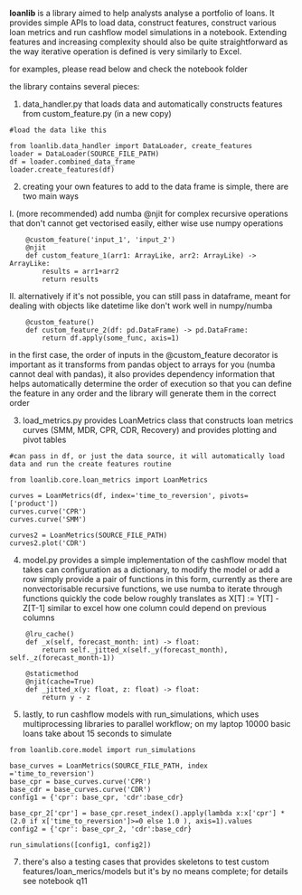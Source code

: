 **loanlib** is a library aimed to help analysts analyse a 
portfolio of loans. It provides simple APIs to load data, construct
features, construct various loan metrics and run cashflow model simulations in a notebook.
Extending features and increasing complexity should 
also be quite straightforward as the way iterative operation is defined is very similarly to Excel.

for examples, please read below and check the notebook folder

the library contains several pieces:

1. data_handler.py that loads data and automatically constructs features from custom_feature.py (in a new copy)
```
#load the data like this

from loanlib.data_handler import DataLoader, create_features 
loader = DataLoader(SOURCE_FILE_PATH)
df = loader.combined_data_frame
loader.create_features(df)
```
2. creating your own features to add to the data frame is simple, there are two main ways

  I. (more recommended) add numba @njit for complex recursive operations that don't cannot get vectorised easily, either wise use numpy operations 
```
    @custom_feature('input_1', 'input_2')
    @njit
    def custom_feature_1(arr1: ArrayLike, arr2: ArrayLike) -> ArrayLike:
        results = arr1+arr2
        return results
```
  II. alternatively if it's not possible, you can still pass in dataframe, meant for dealing with objects like datetime like don't work well in numpy/numba
```
    @custom_feature()
    def custom_feature_2(df: pd.DataFrame) -> pd.DataFrame:
        return df.apply(some_func, axis=1)
```
  in the first case, the order of inputs in the @custom_feature decorator is important as it transforms from pandas object to arrays for you (numba cannot deal with pandas),
  it also provides dependency information that helps automatically determine the order of execution so that you can define the feature in any order and the library 
  will generate them in the correct order
  
3. load_metrics.py provides LoanMetrics class that constructs loan metrics curves (SMM, MDR, CPR, CDR, Recovery) and provides plotting and pivot tables
```
#can pass in df, or just the data source, it will automatically load data and run the create features routine

from loanlib.core.loan_metrics import LoanMetrics

curves = LoanMetrics(df, index='time_to_reversion', pivots=['product'])
curves.curve('CPR')
curves.curve('SMM')

curves2 = LoanMetrics(SOURCE_FILE_PATH)
curves2.plot('CDR')
```
4. model.py provides a simple implementation of the cashflow model that takes can configuration as a dictionary, to modify the model or add a row
   simply provide a pair of functions in this form, currently as there are nonvectorisable recursive functions, we use numba to iterate through functions quickly
   the code below roughly translates as X[T] := Y[T] - Z[T-1] similar to excel how one column could depend on previous columns
```
    @lru_cache()
    def _x(self, forecast_month: int) -> float:
        return self._jitted_x(self._y(forecast_month), self._z(forecast_month-1))

    @staticmethod
    @njit(cache=True)
    def _jitted_x(y: float, z: float) -> float:
        return y - z
```
5. lastly, to run cashflow models with run_simulations, which uses multiprocessing libraries to parallel workflow; on my laptop 10000 basic loans take about 15 seconds to simulate
```
from loanlib.core.model import run_simulations

base_curves = LoanMetrics(SOURCE_FILE_PATH, index ='time_to_reversion')
base_cpr = base_curves.curve('CPR')
base_cdr = base_curves.curve('CDR')
config1 = {'cpr': base_cpr, 'cdr':base_cdr}

base_cpr_2['cpr'] = base_cpr.reset_index().apply(lambda x:x['cpr'] * (2.0 if x['time_to_reversion']>=0 else 1.0 ), axis=1).values
config2 = {'cpr': base_cpr_2, 'cdr':base_cdr}

run_simulations([config1, config2])
```
7. there's also a testing cases that provides skeletons to test custom features/loan_merics/models but it's by no means complete; for details see notebook q11
